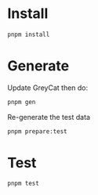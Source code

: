 # Install
```sh
pnpm install
```

# Generate
Update GreyCat then do:
```sh
pnpm gen
```
Re-generate the test data
```sh
pnpm prepare:test
```

# Test
```sh
pnpm test
```